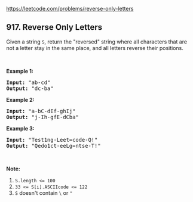 https://leetcode.com/problems/reverse-only-letters

## 917. Reverse Only Letters

<div><p>Given a string <code>S</code>, return the "reversed" string where all characters that are not a letter stay in the same place, and all letters reverse their positions.</p>
<p> </p>
<div>
<div>
<div>
<ol>
</ol>
</div>
</div>
</div>
<div>
<p><strong>Example 1:</strong></p>
<pre><strong>Input: </strong><span id="example-input-1-1">"ab-cd"</span>
<strong>Output: </strong><span id="example-output-1">"dc-ba"</span>
</pre>
<div>
<p><strong>Example 2:</strong></p>
<pre><strong>Input: </strong><span id="example-input-2-1">"a-bC-dEf-ghIj"</span>
<strong>Output: </strong><span id="example-output-2">"j-Ih-gfE-dCba"</span>
</pre>
<div>
<p><strong>Example 3:</strong></p>
<pre><strong>Input: </strong><span id="example-input-3-1">"Test1ng-Leet=code-Q!"</span>
<strong>Output: </strong><span id="example-output-3">"Qedo1ct-eeLg=ntse-T!"</span>
</pre>
<p> </p>
<div>
<p><strong><span>Note:</span></strong></p>
<ol>
<li><code>S.length &lt;= 100</code></li>
<li><code>33 &lt;= S[i].ASCIIcode &lt;= 122</code> </li>
<li><code>S</code> doesn't contain <code>\</code> or <code>"</code></li>
</ol>
</div>
</div>
</div>
</div></div>

